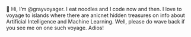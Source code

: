 👋 Hi, I’m @grayvoyager. I eat noodles and I code now and then. I love to voyage to islands where there are anicnet hidden treasures on info about Artificial Intelligence 
 and Machine Learning. Well, please do wave back if you see me on one such voyage. Adios!
